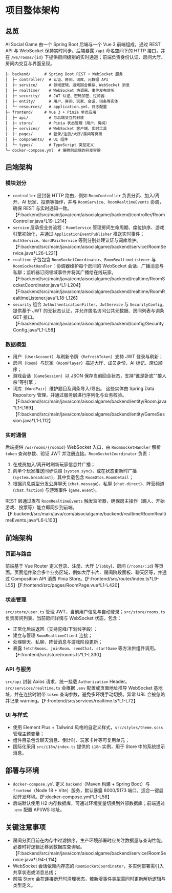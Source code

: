 # 项目整体架构

## 总览

AI Social Game 由一个 Spring Boot 后端与一个 Vue 3 前端组成，通过 REST API 与 WebSocket 保持实时同步。后端暴露 `/api` 命名空间下的 HTTP 接口，并在 `/ws/rooms/{id}` 下提供房间级别的实时通道；前端负责身份认证、房间大厅、房间内交互与界面呈现。

```text
├─ backend/      # Spring Boot REST + WebSocket 服务
│  ├─ controller/  # 认证、房间、词库、元数据 API
│  ├─ service/     # 领域逻辑、游戏回合模拟、WebSocket 消息
│  ├─ realtime/    # WebSocket 协调器、事件发布监听
│  ├─ security/    # JWT 认证、密码加密、过滤器
│  ├─ entity/      # 用户、房间、玩家、会话、词条等实体
│  └─ resources/   # application.yml、日志配置
├─ frontend/     # Vue 3 + Pinia 单页应用
│  ├─ api/         # 与后端交互的封装
│  ├─ store/       # Pinia 状态管理（用户、房间）
│  ├─ services/    # WebSocket 客户端、实时工具
│  ├─ pages/       # 登录/注册/大厅/房间等页面
│  ├─ components/  # UI 组件
│  └─ types/       # TypeScript 类型定义
└─ docker-compose.yml  # 编排前后端的开发容器
```

## 后端架构

### 模块划分

- `controller` 层封装 HTTP 路由，例如 `RoomController` 负责分页、加入/离开、AI 玩家、投票等操作，并与 `RoomService`、`RoomRealtimeEvents` 协调，确保 REST 与实时通知一致。【F:backend/src/main/java/com/aisocialgame/backend/controller/RoomController.java†L19-L214】
- `service` 层承担业务流程：`RoomService` 管理房间生命周期、席位排序、游戏引擎初始化，并通过 `ApplicationEventPublisher` 推送实时事件；`AuthService`、`WordPairService` 等则分别处理认证与词库维护。【F:backend/src/main/java/com/aisocialgame/backend/service/RoomService.java†L26-L221】
- `realtime` 子包包含 `RoomSocketCoordinator`、`RoomRealtimeListener` 与 `RoomSocketHandler`：协调器维护每个房间的 WebSocket 会话、广播消息与私聊；监听器订阅领域事件并将其广播给在线玩家。【F:backend/src/main/java/com/aisocialgame/backend/realtime/RoomSocketCoordinator.java†L1-L204】【F:backend/src/main/java/com/aisocialgame/backend/realtime/RoomRealtimeListener.java†L18-L126】
- `security` 组合 `JwtAuthenticationFilter`、`JwtService` 与 `SecurityConfig`，提供基于 JWT 的无状态认证，并允许匿名访问公共元数据、房间列表与词条 GET 接口。【F:backend/src/main/java/com/aisocialgame/backend/config/SecurityConfig.java†L1-L58】

### 数据模型

- 用户（`UserAccount`）与刷新令牌（`RefreshToken`）支持 JWT 登录与刷新；
- 房间（`Room`）与玩家（`RoomPlayer`）描述大厅、成员身份、AI 标记、席位顺序；
- 游戏会话（`GameSession`）以 JSON 保存当前回合状态，支持“谁是卧底”“狼人杀”等引擎；
- 词库（`WordPair`）维护题目及词条导入/导出。
这些实体由 Spring Data Repository 管理，并通过服务层进行序列化与业务校验。【F:backend/src/main/java/com/aisocialgame/backend/entity/Room.java†L1-L169】【F:backend/src/main/java/com/aisocialgame/backend/entity/GameSession.java†L1-L112】

### 实时通信

后端提供 `/ws/rooms/{roomId}` WebSocket 入口，由 `RoomSocketHandler` 解析 `token` 查询参数、验证 JWT 并注册连接。`RoomSocketCoordinator` 负责：

1. 在成员加入/离开时刷新玩家信息并广播；
2. 向单个玩家推送同步快照 (`system.sync`)，或在状态更新时广播 (`system.broadcast`)，其中负载包含 `RoomDtos.RoomDetail`；
3. 根据消息类型分发公屏聊天 (`chat.message`)、私聊 (`chat.direct`)、阵营频道 (`chat.faction`) 与游戏事件 (`game.event`)。

REST 层通过发布 `RoomRealtimeEvents` 触发监听器，确保房主操作（踢人、开始游戏、投票等）能立即同步到前端。【F:backend/src/main/java/com/aisocialgame/backend/realtime/RoomRealtimeEvents.java†L6-L103】

## 前端架构

### 页面与路由

前端基于 Vue Router 定义登录、注册、大厅 (`/lobby`)、房间 (`/rooms/:id`) 等页面。页面组件聚合多个业务区域，例如大厅卡片、房间阶段面板、聊天区等，并通过 Composition API 消费 Pinia Store。【F:frontend/src/router/index.ts†L9-L55】【F:frontend/src/pages/RoomPage.vue†L1-L420】

### 状态管理

`src/store/user.ts` 管理 JWT、当前用户信息与自动登录；`src/store/rooms.ts` 负责房间列表、当前房间详情与 WebSocket 状态，包含：

- 正常化后端返回（支持驼峰/下划线字段）；
- 建立与管理 `RoomRealtimeClient` 连接；
- 处理聊天、私聊、阵营消息与游戏阶段更新；
- 暴露 `fetchRooms`、`joinRoom`、`sendChat`、`startGame` 等方法供组件调用。【F:frontend/src/store/rooms.ts†L1-L330】

### API 与服务

`src/api` 封装 Axios 请求，统一挂载 `Authorization` Header。`src/services/realtime.ts` 会根据 `.env` 配置或页面地址推导 WebSocket 基地址，并在连接时附带 `token` 查询参数，避免多环境手动切换。异常 URL 会被忽略并记录 warning。【F:frontend/src/services/realtime.ts†L1-L72】

### UI 与样式

- 使用 Element Plus + Tailwind 风格的自定义样式，`src/styles/theme.scss` 管理主题变量；
- 组件目录包含聊天消息、倒计时、玩家卡片等可复用单元；
- 国际化采用 `src/i18n/index.ts` 提供的 `i18n` 实例，用于 Store 中的系统提示消息。

## 部署与环境

- `docker-compose.yml` 定义 `backend`（Maven 构建 + Spring Boot）与 `frontend`（Node 18 + Vite）服务，默认暴露 8000/5173 端口，适合一键启动开发环境。【F:docker-compose.yml†L1-L58】
- 后端默认使用 H2 内存数据库，可通过环境变量切换到外部数据库；前端通过 `.env` 配置 API/WS 地址。

## 关键注意事项

- 房间分页目前在内存中过滤排序，生产环境部署时应关注数据量与查询性能，必要时将逻辑迁移到数据库查询层。【F:backend/src/main/java/com/aisocialgame/backend/service/RoomService.java†L94-L114】
- WebSocket 会话依赖内存态的 `RoomSocketCoordinator`，多实例部署需引入共享状态或消息总线；
- 前端 Store 会在连接断开时清理状态，若新增事件类型需同时更新解析逻辑与类型定义。
